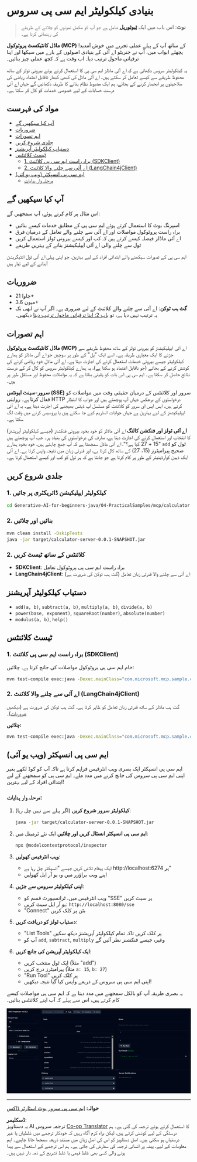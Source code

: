 <!--
CO_OP_TRANSLATOR_METADATA:
{
  "original_hash": "7bf9a4a832911269a8bd0decb97ff36c",
  "translation_date": "2025-07-21T18:22:14+00:00",
  "source_file": "04-PracticalSamples/mcp/calculator/README.md",
  "language_code": "ur"
}
-->
# بنیادی کیلکولیٹر ایم سی پی سروس

>**نوٹ**: اس باب میں ایک [**ٹیوٹوریل**](./TUTORIAL.md) شامل ہے جو آپ کو مکمل نمونوں کو چلانے کے طریقے کی رہنمائی کرتا ہے۔

**ماڈل کانٹیکسٹ پروٹوکول (MCP)** کے ساتھ آپ کے پہلے عملی تجربے میں خوش آمدید! پچھلے ابواب میں، آپ نے جنریٹو اے آئی کے بنیادی اصولوں کے بارے میں سیکھا اور اپنا ترقیاتی ماحول ترتیب دیا۔ اب وقت ہے کہ کچھ عملی چیز بنائیں۔

یہ کیلکولیٹر سروس دکھاتی ہے کہ اے آئی ماڈلز ایم سی پی کا استعمال کرتے ہوئے بیرونی ٹولز کے ساتھ محفوظ طریقے سے کیسے تعامل کر سکتے ہیں۔ اے آئی ماڈل کی کبھی کبھار ناقابل اعتماد ریاضی کی صلاحیتوں پر انحصار کرنے کے بجائے، ہم ایک مضبوط نظام بنانے کا طریقہ دکھائیں گے جہاں اے آئی درست حسابات کے لیے خصوصی خدمات کو کال کر سکتا ہے۔

## مواد کی فہرست

- [آپ کیا سیکھیں گے](../../../../../04-PracticalSamples/mcp/calculator)
- [ضروریات](../../../../../04-PracticalSamples/mcp/calculator)
- [اہم تصورات](../../../../../04-PracticalSamples/mcp/calculator)
- [جلدی شروع کریں](../../../../../04-PracticalSamples/mcp/calculator)
- [دستیاب کیلکولیٹر آپریشنز](../../../../../04-PracticalSamples/mcp/calculator)
- [ٹیسٹ کلائنٹس](../../../../../04-PracticalSamples/mcp/calculator)
  - [1. براہ راست ایم سی پی کلائنٹ (SDKClient)](../../../../../04-PracticalSamples/mcp/calculator)
  - [2. اے آئی سے چلنے والا کلائنٹ (LangChain4jClient)](../../../../../04-PracticalSamples/mcp/calculator)
- [ایم سی پی انسپکٹر (ویب یو آئی)](../../../../../04-PracticalSamples/mcp/calculator)
  - [مرحلہ وار ہدایات](../../../../../04-PracticalSamples/mcp/calculator)

## آپ کیا سیکھیں گے

اس مثال پر کام کرتے ہوئے، آپ سمجھیں گے:
- اسپرنگ بوٹ کا استعمال کرتے ہوئے ایم سی پی کے مطابق خدمات کیسے بنائیں
- براہ راست پروٹوکول مواصلات اور اے آئی سے چلنے والے تعامل کے درمیان فرق
- اے آئی ماڈلز فیصلہ کیسے کرتے ہیں کہ کب اور کیسے بیرونی ٹولز استعمال کریں
- ٹول سے چلنے والی اے آئی ایپلیکیشنز بنانے کے بہترین طریقے

ایم سی پی کے تصورات سیکھنے والے ابتدائی افراد کے لیے بہترین، جو اپنی پہلی اے آئی ٹول انٹیگریشن بنانے کے لیے تیار ہیں!

## ضروریات

- جاوا 21+
- میون 3.6+
- **گٹ ہب ٹوکن**: اے آئی سے چلنے والے کلائنٹ کے لیے ضروری ہے۔ اگر آپ نے ابھی تک یہ ترتیب نہیں دیا ہے، تو [باب 2: اپنا ترقیاتی ماحول ترتیب دینا](../../../02-SetupDevEnvironment/README.md) دیکھیں۔

## اہم تصورات

**ماڈل کانٹیکسٹ پروٹوکول (MCP)** اے آئی ایپلیکیشنز کو بیرونی ٹولز کے ساتھ محفوظ طریقے سے جڑنے کا ایک معیاری طریقہ ہے۔ اسے ایک "پل" کے طور پر سوچیں جو اے آئی ماڈلز کو ہمارے کیلکولیٹر جیسے بیرونی خدمات استعمال کرنے کی اجازت دیتا ہے۔ اے آئی ماڈل خود ریاضی کرنے کی کوشش کرنے کے بجائے (جو ناقابل اعتماد ہو سکتا ہے)، یہ ہمارے کیلکولیٹر سروس کو کال کر کے درست نتائج حاصل کر سکتا ہے۔ ایم سی پی اس بات کو یقینی بناتا ہے کہ یہ مواصلات محفوظ اور مستقل طور پر ہوں۔

**سرور-سینٹ ایونٹس (SSE)** سرور اور کلائنٹس کے درمیان حقیقی وقت میں مواصلات کو فعال کرتا ہے۔ روایتی HTTP درخواستوں کے برعکس جہاں آپ پوچھتے ہیں اور جواب کا انتظار کرتے ہیں، ایس ایس ای سرور کو کلائنٹ کو مسلسل اپ ڈیٹس بھیجنے کی اجازت دیتا ہے۔ یہ اے آئی ایپلیکیشنز کے لیے بہترین ہے جہاں جوابات اسٹریم کیے جا سکتے ہیں یا پروسیس کرنے میں وقت لگ سکتا ہے۔

**اے آئی ٹولز اور فنکشن کالنگ** اے آئی ماڈلز کو خود بخود بیرونی فنکشنز (جیسے کیلکولیٹر آپریشنز) کا انتخاب اور استعمال کرنے کی اجازت دیتا ہے، صارف کی درخواستوں کی بنیاد پر۔ جب آپ پوچھتے ہیں "15 + 27 کیا ہے؟"، اے آئی ماڈل سمجھتا ہے کہ آپ جمع چاہتے ہیں، خود بخود ہمارے `add` ٹول کو صحیح پیرامیٹرز (15، 27) کے ساتھ کال کرتا ہے، اور قدرتی زبان میں نتیجہ واپس کرتا ہے۔ اے آئی ایک ذہین کوآرڈینیٹر کے طور پر کام کرتا ہے جو جانتا ہے کہ ہر ٹول کو کب اور کیسے استعمال کرنا ہے۔

## جلدی شروع کریں

### 1. کیلکولیٹر ایپلیکیشن ڈائریکٹری پر جائیں
```bash
cd Generative-AI-for-beginners-java/04-PracticalSamples/mcp/calculator
```

### 2. بنائیں اور چلائیں
```bash
mvn clean install -DskipTests
java -jar target/calculator-server-0.0.1-SNAPSHOT.jar
```

### 2. کلائنٹس کے ساتھ ٹیسٹ کریں
- **SDKClient**: براہ راست ایم سی پی پروٹوکول تعامل
- **LangChain4jClient**: اے آئی سے چلنے والا قدرتی زبان تعامل (گٹ ہب ٹوکن کی ضرورت ہے)

## دستیاب کیلکولیٹر آپریشنز

- `add(a, b)`, `subtract(a, b)`, `multiply(a, b)`, `divide(a, b)`
- `power(base, exponent)`, `squareRoot(number)`, `absolute(number)`
- `modulus(a, b)`, `help()`

## ٹیسٹ کلائنٹس

### 1. براہ راست ایم سی پی کلائنٹ (SDKClient)
خام ایم سی پی پروٹوکول مواصلات کی جانچ کرتا ہے۔ چلائیں:
```bash
mvn test-compile exec:java -Dexec.mainClass="com.microsoft.mcp.sample.client.SDKClient" -Dexec.classpathScope=test
```

### 2. اے آئی سے چلنے والا کلائنٹ (LangChain4jClient)
گٹ ہب ماڈلز کے ساتھ قدرتی زبان تعامل کو ظاہر کرتا ہے۔ گٹ ہب ٹوکن کی ضرورت ہے (دیکھیں [ضروریات](../../../../../04-PracticalSamples/mcp/calculator))۔

**چلائیں:**
```bash
mvn test-compile exec:java -Dexec.mainClass="com.microsoft.mcp.sample.client.LangChain4jClient" -Dexec.classpathScope=test
```

## ایم سی پی انسپکٹر (ویب یو آئی)

ایم سی پی انسپکٹر ایک بصری ویب انٹرفیس فراہم کرتا ہے تاکہ آپ کو کوڈ لکھے بغیر اپنی ایم سی پی سروس کی جانچ کرنے میں مدد ملے۔ ایم سی پی کو سمجھنے کے لیے ابتدائی افراد کے لیے بہترین!

### مرحلہ وار ہدایات:

1. **کیلکولیٹر سرور شروع کریں** (اگر پہلے سے نہیں چل رہا):
   ```bash
   java -jar target/calculator-server-0.0.1-SNAPSHOT.jar
   ```

2. **ایم سی پی انسپکٹر انسٹال کریں اور چلائیں** ایک نئے ٹرمینل میں:
   ```bash
   npx @modelcontextprotocol/inspector
   ```

3. **ویب انٹرفیس کھولیں**:
   - ایک پیغام تلاش کریں جیسے "انسپکٹر چل رہا ہے http://localhost:6274 پر"
   - اپنے ویب براؤزر میں وہ یو آر ایل کھولیں

4. **اپنی کیلکولیٹر سروس سے جڑیں**:
   - ویب انٹرفیس میں، ٹرانسپورٹ قسم کو "SSE" پر سیٹ کریں
   - یو آر ایل سیٹ کریں: `http://localhost:8080/sse`
   - "Connect" بٹن پر کلک کریں

5. **دستیاب ٹولز کو دریافت کریں**:
   - "List Tools" پر کلک کریں تاکہ تمام کیلکولیٹر آپریشنز دیکھ سکیں
   - آپ کو `add`, `subtract`, `multiply` وغیرہ جیسے فنکشنز نظر آئیں گے

6. **ایک کیلکولیٹر آپریشن کی جانچ کریں**:
   - ایک ٹول منتخب کریں (مثلاً "add")
   - پیرامیٹرز درج کریں (مثلاً `a: 15`, `b: 27`)
   - "Run Tool" پر کلک کریں
   - اپنی ایم سی پی سروس کے ذریعے واپس کیا گیا نتیجہ دیکھیں!

یہ بصری طریقہ آپ کو بالکل سمجھنے میں مدد دیتا ہے کہ ایم سی پی مواصلات کیسے کام کرتے ہیں، اس سے پہلے کہ آپ اپنے کلائنٹس بنائیں۔

![npx inspector](../../../../../translated_images/tool.214c70103694335c4cfdc2d624373dfce4b0162f6aea089ac1da9051fb563b7f.ur.png)

---
**حوالہ:** [ایم سی پی سرور بوٹ اسٹارٹر ڈاکس](https://docs.spring.io/spring-ai/reference/api/mcp/mcp-server-boot-starter-docs.html)

**ڈسکلیمر**:  
یہ دستاویز AI ترجمہ سروس [Co-op Translator](https://github.com/Azure/co-op-translator) کا استعمال کرتے ہوئے ترجمہ کی گئی ہے۔ ہم درستگی کے لیے کوشش کرتے ہیں، لیکن براہ کرم آگاہ رہیں کہ خودکار ترجمے میں غلطیاں یا غیر درستیاں ہو سکتی ہیں۔ اصل دستاویز کو اس کی اصل زبان میں مستند ذریعہ سمجھا جانا چاہیے۔ اہم معلومات کے لیے، پیشہ ور انسانی ترجمہ کی سفارش کی جاتی ہے۔ ہم اس ترجمے کے استعمال سے پیدا ہونے والی کسی بھی غلط فہمی یا غلط تشریح کے ذمہ دار نہیں ہیں۔